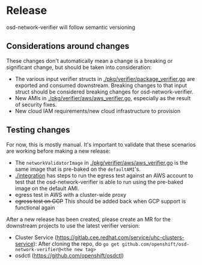 # Release

osd-network-verifier will follow semantic versioning

## Considerations around changes

These changes don't automatically mean a change is a breaking or significant change, but should be taken into consideration:

* The various input verifier structs in [./pkg/verifier/package_verifier.go](./pkg/verifier/package_verifier.go) are exported and consumed downstream. Breaking changes to that input struct should be considered breaking changes for osd-network-verifier.
* New AMIs in [./pkg/verifier/aws/aws_verifier.go](./pkg/verifier/aws/aws_verifier.go), especially as the result of security fixes.
* New cloud IAM requirements/new cloud infrastructure to provision

## Testing changes

For now, this is mostly manual. It's important to validate that these scenarios are working before making a new release:

* The `networkValidatorImage` in [./pkg/verifier/aws/aws_verifier.go](./pkg/verifier/aws/aws_verifier.go) is the same image that is pre-baked on the `defaultAMI`'s.
* [./integration](./integration/) has steps to run the egress test against an AWS account to test that the osd-network-verifier is able to run using the pre-baked image on the default AMI.
* egress test in AWS with a cluster-wide proxy
* ~~egress test on GCP~~ This should be added back when GCP support is functional again

After a new release has been created, please create an MR for the downstream projects to use the latest verifier version:

* Cluster Service (https://gitlab.cee.redhat.com/service/uhc-clusters-service): After cloning the repo, do `go get github.com/openshift/osd-network-verifier@<the new tag>`
* osdctl (https://github.com/openshift/osdctl)
